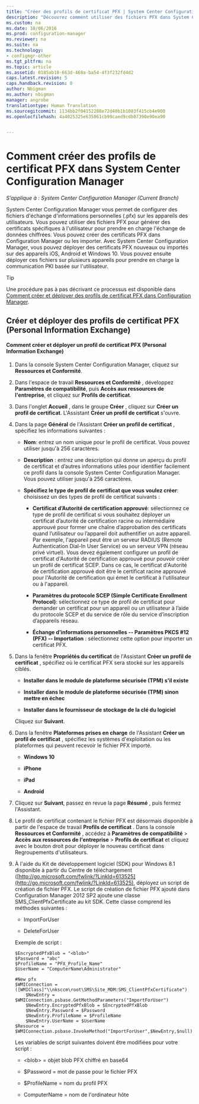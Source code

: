 ```yaml
---
title: "Créer des profils de certificat PFX | System Center Configuration Manager"
description: "Découvrez comment utiliser des fichiers PFX dans System Center Configuration Manager pour générer des certificats spécifiques à l’utilisateur qui prennent en charge l’échange de données chiffrées."
ms.custom: na
ms.date: 10/06/2016
ms.prod: configuration-manager
ms.reviewer: na
ms.suite: na
ms.technology:
- configmgr-other
ms.tgt_pltfrm: na
ms.topic: article
ms.assetid: 0185ab18-663d-468a-ba54-4f3f232fd4d2
caps.latest.revision: 5
caps.handback.revision: 0
author: Nbigman
ms.author: nbigman
manager: angrobe
translationtype: Human Translation
ms.sourcegitcommit: 1134bb2f04152288e72d40b1b1083f415cb4e900
ms.openlocfilehash: 4a4025325e635061cb99caed9cdb07390e90ea90


---
```

# <a name="how-to-create-pfx-certificate-profiles-in-system-center-configuration-manager"></a>Comment créer des profils de certificat PFX dans System Center Configuration Manager

*S’applique à : System Center Configuration Manager (Current Branch)*


System Center Configuration Manager vous permet de configurer des fichiers d'échange d'informations personnelles (.pfx) sur les appareils des utilisateurs. Vous pouvez utiliser des fichiers PFX pour générer des certificats spécifiques à l'utilisateur pour prendre en charge l'échange de données chiffrées. Vous pouvez créer des certificats PFX dans Configuration Manager ou les importer. Avec System Center Configuration Manager, vous pouvez déployer des certificats PFX nouveaux ou importés sur des appareils iOS, Android et Windows 10. Vous pouvez ensuite déployer ces fichiers sur plusieurs appareils pour prendre en charge la communication PKI basée sur l'utilisateur.  

> [!TIP]  
>  Une procédure pas à pas décrivant ce processus est disponible dans [Comment créer et déployer des profils de certificat PFX dans Configuration Manager](http://blogs.technet.com/b/karanrustagi/archive/2015/09/01/how-to-create-and-deploy-pfx-certificate-profiles-in-configuration-manager.aspx).  

## <a name="create-and-deploy-personal-information-exchange-pfx-certificate-profiles"></a>Créer et déployer des profils de certificat PFX (Personal Information Exchange)  

#### <a name="how-to-create-and-deploy-a-personal-information-exchange-pfx-certificate-profile"></a>Comment créer et déployer un profil de certificat PFX (Personal Information Exchange)  

1.  Dans la console System Center Configuration Manager, cliquez sur **Ressources et Conformité**.  

2.  Dans l'espace de travail **Ressources et Conformité** , développez **Paramètres de compatibilité**, puis **Accès aux ressources de l'entreprise**, et cliquez sur **Profils de certificat**.  

3.  Dans l'onglet **Accueil** , dans le groupe **Créer** , cliquez sur **Créer un profil de certificat**. L'Assistant **Créer un profil de certificat** s'ouvre.  

4.  Dans la page **Général** de l'Assistant **Créer un profil de certificat** , spécifiez les informations suivantes :  

    -   **Nom**: entrez un nom unique pour le profil de certificat. Vous pouvez utiliser jusqu'à 256 caractères.  

    -   **Description** : entrez une description qui donne un aperçu du profil de certificat et d’autres informations utiles pour identifier facilement ce profil dans la console System Center Configuration Manager. Vous pouvez utiliser jusqu'à 256 caractères.  

    -   **Spécifiez le type de profil de certificat que vous voulez créer**: choisissez un des types de profil de certificat suivants :  

        -   **Certificat d’Autorité de certification approuvé**: sélectionnez ce type de profil de certificat si vous souhaitez déployer un certificat d’autorité de certification racine ou intermédiaire approuvé pour former une chaîne d’approbation des certificats quand l’utilisateur ou l’appareil doit authentifier un autre appareil. Par exemple, l'appareil peut être un serveur RADIUS (Remote Authentication Dial-In User Service) ou un serveur VPN (réseau privé virtuel). Vous devez également configurer un profil de certificat d'Autorité de certification approuvé pour pouvoir créer un profil de certificat SCEP. Dans ce cas, le certificat d'Autorité de certification approuvé doit être le certificat racine approuvé pour l'Autorité de certification qui émet le certificat à l'utilisateur ou à l'appareil.  

        -   **Paramètres du protocole SCEP (Simple Certificate Enrollment Protocol)**: sélectionnez ce type de profil de certificat pour demander un certificat pour un appareil ou un utilisateur à l’aide du protocole SCEP et du service de rôle du service d’inscription d’appareils réseau.  

        -   **Échange d’informations personnelles -- Paramètres PKCS #12 (PFX) -- Importation** : sélectionnez cette option pour importer un certificat PFX.  

5.  Dans la fenêtre **Propriétés du certificat** de l'Assistant **Créer un profil de certificat** , spécifiez où le certificat PFX sera stocké sur les appareils ciblés.  

    -   **Installer dans le module de plateforme sécurisée (TPM) s'il existe**  

    -   **Installer dans le module de plateforme sécurisée (TPM) sinon mettre en échec**  

    -   **Installer dans le fournisseur de stockage de la clé du logiciel**  

     Cliquez sur **Suivant**.  

6.  Dans la fenêtre **Plateformes prises en charge** de l'Assistant **Créer un profil de certificat** , spécifiez les systèmes d'exploitation ou les plateformes qui peuvent recevoir le fichier PFX importé.  

    -   **Windows 10**  

    -   **iPhone**  

    -   **iPad**  

    -   **Android**  

7.  Cliquez sur **Suivant**, passez en revue la page **Résumé** , puis fermez l'Assistant.  

8.  Le profil de certificat contenant le fichier PFX est désormais disponible à partir de l'espace de travail **Profils de certificat** . Dans la console **Ressources et Conformité** , accédez à **Paramètres de compatibilité** > **Accès aux ressources de l'entreprise** > **Profils de certificat** et cliquez avec le bouton droit pour déployer le nouveau certificat dans Regroupements d'utilisateurs.  

9. À l'aide du Kit de développement logiciel (SDK) pour Windows 8.1 disponible à partir du Centre de téléchargement ([http://go.microsoft.com/fwlink/?LinkId=613525](http://go.microsoft.com/fwlink/?LinkId=613525), déployez un script de création de fichier PFX. Le script de création de fichier PFX ajouté dans Configuration Manager 2012 SP2 ajoute une classe SMS_ClientPfxCertificate au kit SDK. Cette classe comprend les méthodes suivantes :  

    -   ImportForUser  

    -   DeleteForUser  

     Exemple de script :  

    ```  
    $EncryptedPfxBlob = "<blob>"  
    $Password = "abc"  
    $ProfileName = "PFX_Profile_Name"  
    $UserName = "ComputerName\Administrator"  

    #New pfx  
    $WMIConnection = ([WMIClass]"\\nksccm\root\SMS\Site_MDM:SMS_ClientPfxCertificate")  
        $NewEntry = $WMIConnection.psbase.GetMethodParameters("ImportForUser")  
        $NewEntry.EncryptedPfxBlob = $EncryptedPfxBlob  
        $NewEntry.Password = $Password  
        $NewEntry.ProfileName = $ProfileName  
        $NewEntry.UserName = $UserName  
    $Resource = $WMIConnection.psbase.InvokeMethod("ImportForUser",$NewEntry,$null)  

    ```  

     Les variables de script suivantes doivent être modifiées pour votre script :  

    -   <blob\> = objet blob PFX chiffré en base64  

    -   $Password = mot de passe pour le fichier PFX  

    -   $ProfileName = nom du profil PFX  

    -   ComputerName = nom de l'ordinateur hôte  



<!--HONumber=Nov16_HO1-->


